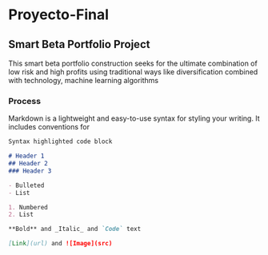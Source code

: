 # Proyecto-Final
## Smart Beta Portfolio Project

This smart beta portfolio construction seeks for the ultimate combination of low risk and high profits using traditional ways like diversification combined with technology, machine learning algorithms

### Process

Markdown is a lightweight and easy-to-use syntax for styling your writing. It includes conventions for

```markdown
Syntax highlighted code block

# Header 1
## Header 2
### Header 3

- Bulleted
- List

1. Numbered
2. List

**Bold** and _Italic_ and `Code` text

[Link](url) and ![Image](src)
```
